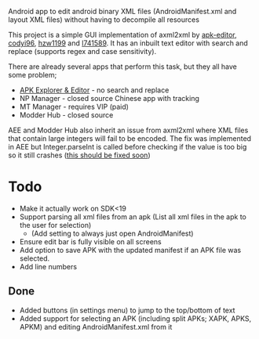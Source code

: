 Android app to edit android binary XML files (AndroidManifest.xml and layout XML files) without having to decompile all resources

This project is a simple GUI implementation of axml2xml by [apk-editor](https://github.com/apk-editor/aXML), [codyi96](https://github.com/codyi96/xml2axml), [hzw1199](https://github.com/hzw1199/xml2axml) and [l741589](https://github.com/l741589/xml2axml).
It has an inbuilt text editor with search and replace (supports regex and case sensitivity).

There are already several apps that perform this task, but they all have some problem;
* [APK Explorer & Editor](https://github.com/apk-editor/APK-Explorer-Editor) - no search and replace
* NP Manager - closed source Chinese app with tracking
* MT Manager - requires VIP (paid)
* Modder Hub - closed source

AEE and Modder Hub also inherit an issue from axml2xml where XML files that contain large integers will fail to be encoded. The fix was implemented in AEE but Integer.parseInt is called before checking if the value is too big so it still crashes ([this should be fixed soon](https://github.com/apk-editor/aXML/pull/1/commits/dec819e45c17405baefa48946ad5dba64ad0d1f5))

# Todo
* Make it actually work on SDK<19
* Support parsing all xml files from an apk (List all xml files in the apk to the user for selection)
  * (Add setting to always just open AndroidManifest)
* Ensure edit bar is fully visible on all screens
* Add option to save APK with the updated manifest if an APK file was selected.
* Add line numbers

## Done
* Added buttons (in settings menu) to jump to the top/bottom of text
* Added support for selecting an APK (including split APKs; XAPK, APKS, APKM) and editing AndroidManifest.xml from it
